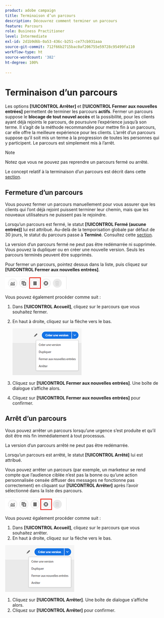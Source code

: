 ```yaml
---
product: adobe campaign
title: Terminaison d’un parcours
description: Découvrez comment terminer un parcours
feature: Parcours
role: Business Practitioner
level: Intermediate
exl-id: 2d1b9d6b-0a53-436c-b251-ce77cb931aaa
source-git-commit: 712f66b2715bac0af206755e59728c95499fa110
workflow-type: ht
source-wordcount: '382'
ht-degree: 100%

---
```


# Terminaison d’un parcours

Les options **[!UICONTROL Arrêter]** et **[!UICONTROL Fermer aux nouvelles entrées]** permettent de terminer les parcours **actifs**. Fermer un parcours suppose le **blocage de tout nouvel accès** et la possibilité, pour les clients ayant déjà rejoints le parcours, de poursuivre l’expérience jusqu’à son terme. Il s’agit de la méthode recommandée pour mettre fin à un parcours, car elle offre la meilleure expérience pour les clients. L’arrêt d’un parcours suppose qu’il soit mis un terme à la progression de toutes les personnes qui y participent. Le parcours est simplement mis à l’arrêt.

>[!NOTE]
>
>Notez que vous ne pouvez pas reprendre un parcours fermé ou arrêté.
>
>Le concept relatif à la terminaison d’un parcours est décrit dans cette [section](../building-journeys/journey.md#ending_a_journey).

## Fermeture d’un parcours

Vous pouvez fermer un parcours manuellement pour vous assurer que les clients qui l’ont déjà rejoint puissent terminer leur chemin, mais que les nouveaux utilisateurs ne puissent pas le rejoindre.

Lorsqu’un parcours est fermé, le statut **[!UICONTROL Fermé (aucune entrée)]** lui est attribué. Au-delà de la temporisation globale par défaut de 30 jours, le statut du parcours passe à **Terminé**. Consultez cette [section](../building-journeys/changing-properties.md#entrance).

La version d’un parcours fermé ne peut pas être redémarrée ni supprimée. Vous pouvez la dupliquer ou en créer une nouvelle version. Seuls les parcours terminés peuvent être supprimés.

Pour fermer un parcours, pointez dessus dans la liste, puis cliquez sur **[!UICONTROL Fermer aux nouvelles entrées]**.

![](../assets/do-not-localize/journey-finish-quick-action.png)

Vous pouvez également procéder comme suit :

1. Dans **[!UICONTROL Accueil]**, cliquez sur le parcours que vous souhaitez fermer.
1. En haut à droite, cliquez sur la flèche vers le bas.

   ![](../assets/finish_drop_down_list.png)

1. Cliquez sur **[!UICONTROL Fermer aux nouvelles entrées]**. Une boîte de dialogue s’affiche alors.
1. Cliquez sur **[!UICONTROL Fermer aux nouvelles entrées]** pour confirmer.

## Arrêt d’un parcours

Vous pouvez arrêter un parcours lorsqu’une urgence s’est produite et qu’il doit être mis fin immédiatement à tout processus.

La version d’un parcours arrêté ne peut pas être redémarrée.

Lorsqu’un parcours est arrêté, le statut **[!UICONTROL Arrêté]** lui est attribué.

Vous pouvez arrêter un parcours (par exemple, un marketeur se rend compte que l’audience ciblée n’est pas la bonne ou qu’une action personnalisée censée diffuser des messages ne fonctionne pas correctement) en cliquant sur **[!UICONTROL Arrêter]** après l’avoir sélectionné dans la liste des parcours.

![](../assets/do-not-localize/journey-stop-quick-action.png)

Vous pouvez également procéder comme suit :

1. Dans **[!UICONTROL Accueil]**, cliquez sur le parcours que vous souhaitez arrêter.
1. En haut à droite, cliquez sur la flèche vers le bas.

![](../assets/finish_drop_down_list.png)

1. Cliquez sur **[!UICONTROL Arrêter]**. Une boîte de dialogue s’affiche alors.
1. Cliquez sur **[!UICONTROL Arrêter]** pour confirmer.
